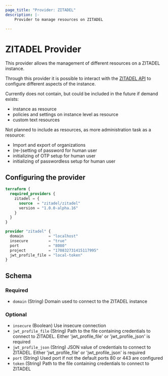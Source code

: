 ```yaml
---
page_title: "Provider: ZITADEL"
description: |-
    Provider to manage resources on ZITADEL

---
```


# ZITADEL Provider

This provider allows the management of different resources on a ZITADEL instance.

Through this provider it is possible to interact with the [ZITADEL API](https://docs.zitadel.com/docs/apis/introduction) to configure different aspects of the instance.

Currently does not contain, but could be included in the future if demand exists:

- instance as resource
- policies and settings on instance level as resource
- custom text resources

Not planned to include as resources, as more administration task as a resource:

- Import and export of organizations
- (re-)setting of password for human user
- initializing of OTP setup for human user
- initializing of passwordless setup for human user

## Configuring the provider

```terraform
terraform {
  required_providers {
    zitadel = {
      source  = "zitadel/zitadel"
      version = "1.0.0-alpha.16"
    }
  }
}

provider "zitadel" {
  domain           = "localhost"
  insecure         = "true"
  port             = "8080"
  project          = "170832731415117995"
  jwt_profile_file = "local-token"
}
```

<!-- schema generated by tfplugindocs -->
## Schema

### Required

- `domain` (String) Domain used to connect to the ZITADEL instance

### Optional

- `insecure` (Boolean) Use insecure connection
- `jwt_profile_file` (String) Path to the file containing credentials to connect to ZITADEL. Either 'jwt_profile_file' or 'jwt_profile_json' is required
- `jwt_profile_json` (String) JSON value of credentials to connect to ZITADEL. Either 'jwt_profile_file' or 'jwt_profile_json' is required
- `port` (String) Used port if not the default ports 80 or 443 are configured
- `token` (String) Path to the file containing credentials to connect to ZITADEL
